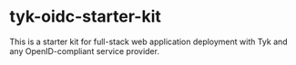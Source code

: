 # tyk-oidc-starter-kit

This is a starter kit for full-stack web application deployment with Tyk and any OpenID-compliant service provider.
